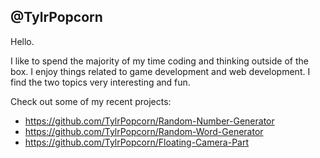 @TylrPopcorn
-----
Hello. 

I like to spend the majority of my time coding and thinking outside of the box. I enjoy things related to game development and web development. I find the two topics very interesting and fun.

Check out some of my recent projects:
- https://github.com/TylrPopcorn/Random-Number-Generator
- https://github.com/TylrPopcorn/Random-Word-Generator
- https://github.com/TylrPopcorn/Floating-Camera-Part
